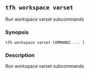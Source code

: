 ## `tfh workspace varset`

Run workspace varset subcommands

### Synopsis

    tfh workspace varset COMMAND[ ... ]

### Description

Run workspace varset subcommands

